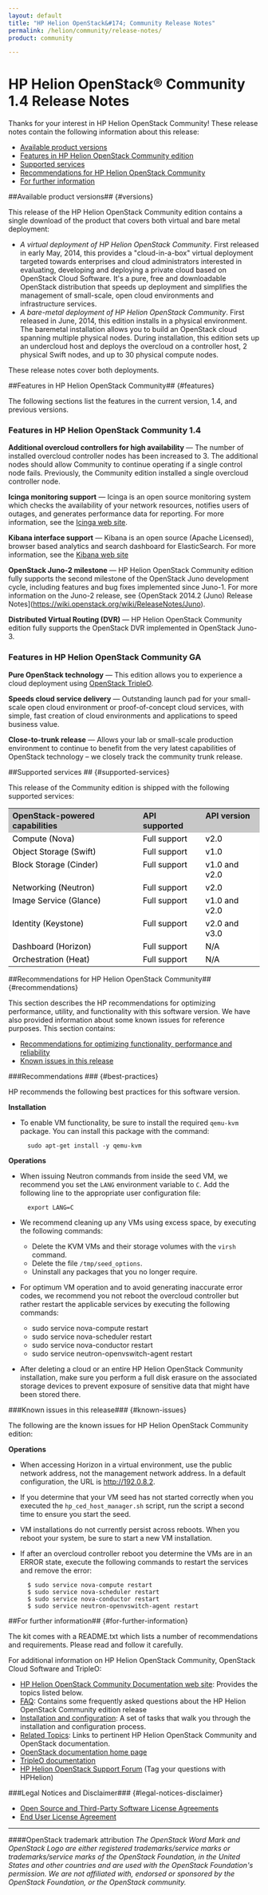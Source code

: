 ```yaml
---
layout: default
title: "HP Helion OpenStack&#174; Community Release Notes"
permalink: /helion/community/release-notes/
product: community

---
```

<!--UNDER REVISION-->

<script>

function PageRefresh {
onLoad="window.refresh"
}

PageRefresh();

</script>


# HP Helion OpenStack&reg; Community 1.4 Release Notes

<!--**Product Name:** HP Helion OpenStack&reg; Community
**OpenStack&reg; release name:** Icehouse-->

Thanks for your interest in HP Helion OpenStack Community! These release notes contain the following information about this release:

* [Available product versions](#versions)
* [Features in HP Helion OpenStack Community edition](#features) 
* [Supported services](#supported-services)
* [Recommendations for HP Helion OpenStack Community](#recommendations)
* [For further information](#for-further-information) 


##Available product versions## {#versions}

This release of the HP Helion OpenStack Community edition contains a single download of the product that covers both virtual and bare metal deployment:

* *A virtual deployment of HP Helion OpenStack Community*. First released in early May, 2014, this provides a "cloud-in-a-box" virtual deployment targeted towards enterprises and cloud administrators interested in evaluating, developing and deploying a private cloud based on OpenStack Cloud Software. It's a pure, free and downloadable OpenStack distribution that speeds up deployment and simplifies the management of small-scale, open cloud environments and infrastructure services. 
* *A bare-metal deployment of HP Helion OpenStack Community*. First released in June, 2014, this edition installs in a physical environment. The baremetal installation allows you to build an OpenStack cloud spanning multiple physical nodes. During installation, this edition sets up an undercloud host and deploys the overcloud on a controller host, 2 physical Swift nodes, and up to 30 physical compute nodes. 

These release notes cover both deployments.


##Features in HP Helion OpenStack Community## {#features}

The following sections list the features in the current version, 1.4, and previous versions.

### Features in HP Helion OpenStack Community 1.4

**Additional overcloud controllers for high availability** &mdash; The number of installed overcloud controller nodes has been increased to 3. The additional nodes should allow Community to continue operating if a single control node fails. Previously, the Community edition installed a single overcloud controller node. 

**Icinga monitoring support** &mdash; Icinga is an open source monitoring system which checks the availability of your network resources, notifies users of outages, and generates performance data for reporting. For more information, see the [Icinga web site](https://www.icinga.org/). 

**Kibana interface support** &mdash; Kibana is an open source (Apache Licensed), browser based analytics and search dashboard for ElasticSearch. For more information, see the [Kibana web site](http://www.elasticsearch.org/guide/en/kibana/current/_introduction.html) 

**OpenStack Juno-2 milestone** &mdash; HP Helion OpenStack Community edition fully supports the second milestone of the OpenStack Juno development cycle, including features and bug fixes implemented since Juno-1. For more information on the Juno-2 release, see {OpenStack 2014.2 (Juno) Release Notes](https://wiki.openstack.org/wiki/ReleaseNotes/Juno).

**Distributed Virtual Routing (DVR)** &mdash; HP Helion OpenStack Community edition fully supports the OpenStack DVR implemented in OpenStack Juno-3.

### Features in HP Helion OpenStack Community GA

**Pure OpenStack technology** &mdash; This edition allows you to experience a cloud deployment using [OpenStack TripleO](https://wiki.openstack.org/wiki/TripleO).

**Speeds cloud service delivery** &mdash; Outstanding launch pad for your small-scale open cloud environment or proof-of-concept cloud services, with simple, fast creation of cloud environments and applications to speed business value.

**Close-to-trunk release** &mdash; Allows your lab or small-scale production environment to continue to benefit from the very latest capabilities of OpenStack technology – we closely track the community trunk release.


##Supported services ## {#supported-services} 

This release of the Community edition is shipped with the following supported services:

<table style="text-align: left; vertical-align: top;">
 <tr style="background-color: #C8C8C8; text-align: left; vertical-align: top;">
 <th>OpenStack-powered capabilities<th>API supported<th>API version<tr style="background-color: white; color: black; text-align: left; vertical-align: top;">
 <td>Compute (Nova)<td>Full support<td>v2.0<tr style="background-color: white; color: black; text-align: left; vertical-align: top;">
 <td>Object Storage (Swift)<td>Full support<td>v1.0<tr style="background-color: white; color: black; text-align: left; vertical-align: top;">
 <td>Block Storage (Cinder)<td>Full support<td>v1.0 and v2.0<tr style="background-color: white; color: black; text-align: left; vertical-align: top;">
 <td>Networking (Neutron)<td>Full support<td>v2.0<tr style="background-color: white; color: black; text-align: left; vertical-align: top;">
 <td>Image Service (Glance)<td>Full support<td>v1.0 and v2.0<tr style="background-color: white; color: black; text-align: left; vertical-align: top;">
 <td>Identity (Keystone)<td>Full support<td>v2.0 and v3.0<tr style="background-color: white; color: black; text-align: left; vertical-align: top;">
 <td>Dashboard (Horizon)<td>Full support<td>N/A
<tr style="background-color: white; color: black; text-align: left; vertical-align: top;">
 <td>Orchestration (Heat)<td>Full support<td>N/A
</table>

##Recommendations for HP Helion OpenStack Community## {#recommendations}

This section describes the HP recommendations for optimizing performance, utility, and functionality with this software version. We have also provided information about some known issues for reference purposes. This section contains:

* [Recommendations for optimizing functionality, performance and reliability](#best-practices) 
* [Known issues in this release](#known-issues) 

###Recommendations ### {#best-practices} 

HP recommends the following best practices for this software version.

**Installation**

* To enable VM functionality, be sure to install the required `qemu-kvm` package.  You can install this package with the command: 

        sudo apt-get install -y qemu-kvm

**Operations**

* When issuing Neutron commands from inside the seed VM, we recommend you set the `LANG` environment variable to `C`.  Add the following line to the appropriate user configuration file:

        export LANG=C
        
* We recommend cleaning up any VMs using excess space, by executing the following commands:
    - Delete the KVM VMs and their storage volumes with the `virsh` command.
    - Delete the file `/tmp/seed_options`.
    - Uninstall any packages that you no longer require.

* For optimum VM operation and to avoid generating inaccurate error codes, we recommend you not reboot the overcloud controller but rather restart the applicable services by executing the following commands:
    - sudo service nova-compute restart
    - sudo service nova-scheduler restart
    - sudo service nova-conductor restart
    - sudo service neutron-openvswitch-agent restart

* After deleting a cloud or an entire HP Helion OpenStack Community installation, make sure you perform a full disk erasure on the associated storage devices to prevent exposure of sensitive data that might have been stored there.

###Known issues in this release### {#known-issues}

The following are the known issues for HP Helion OpenStack Community edition: 

**Operations**

* When accessing Horizon in a virtual environment, use the public network address, not the management network address. In a default configuration, the URL is http://192.0.8.2.
* If you determine that your VM seed has not started correctly when you executed the `hp_ced_host_manager.sh` script, run the script a second time to ensure you start the seed.
* VM installations do not currently persist across reboots.  When you reboot your system, be sure to start a new VM installation.
* If after an overcloud controller reboot you determine the VMs are in an ERROR state, execute the following commands to restart the services and remove the error:
  
		$ sudo service nova-compute restart
		$ sudo service nova-scheduler restart
		$ sudo service nova-conductor restart
		$ sudo service neutron-openvswitch-agent restart


##For further information## {#for-further-information}

The kit comes with a README.txt which lists a number of recommendations and requirements. Please read and follow it carefully.

For additional information on HP Helion OpenStack Community, OpenStack Cloud Software and TripleO:

* [HP Helion OpenStack Community Documentation web site](/helion/community/): Provides the topics listed below.
* [FAQ](/helion/community/faq/): Contains some frequently asked questions about the HP Helion OpenStack Community edition release
* [Installation and configuration](http://docs.hpcloud.com/helion/community/install-overview/): A set of tasks that walk you through the installation and configuration process.
* [Related Topics](/helion/community/related-links/): Links to pertinent HP Helion OpenStack Community and OpenStack documentation.
* [OpenStack documentation home page](http://docs.openstack.org/)
* [TripleO documentation](https://wiki.openstack.org/wiki/TripleO)
* [HP Helion OpenStack Support Forum](https://ask.openstack.org/en/questions/scope:all/sort:activity-desc/tags:hphelion/page:1/) (Tag your questions with HPHelion)


###Legal Notices and Disclaimer### {#legal-notices-disclaimer}

* [Open Source and Third-Party Software License Agreements](/helion/community/community-3rd-party-license-agreements/)
* [End User License Agreement](/helion/community/eula/)

----
####OpenStack trademark attribution
*The OpenStack Word Mark and OpenStack Logo are either registered trademarks/service marks or trademarks/service marks of the OpenStack Foundation, in the United States and other countries and are used with the OpenStack Foundation's permission. We are not affiliated with, endorsed or sponsored by the OpenStack Foundation, or the OpenStack community.*
